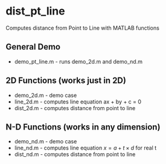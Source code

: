 # dist_pt_line

Computes distance from Point to Line with MATLAB functions

## General Demo

- demo_pt_line.m - runs demo_2d.m and demo_nd.m

## 2D Functions (works just in 2D)

- demo_2d.m - demo case
- line_2d.m - computes line equation ax + by + c = 0
- dist_2d.m - computes distance from point to line

## N-D Functions (works in any dimension)

- demo_nd.m - demo case
- line_nd.m - computes line equation $x = a + t \times d$ for real t
- dist_nd.m - computes distance from point to line

